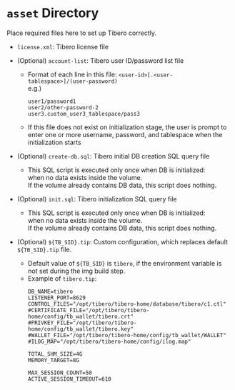 # `asset` Directory
Place required files here to set up Tibero correctly.

- `license.xml`: Tibero license file


- (Optional) `account-list`: Tibero user ID/password list file
  - Format of each line in this file: `<user-id>[.<user-tablespace>]/(user-password)`  
    e.g.)
    ```
    user1/password1
    user2/other-password-2
    user3.custom_user3_tablespace/pass3
    ```
  - If this file does not exist on initialization stage,
    the user is prompt to enter one or more username, password, and tablespace when the initialization starts

- (Optional) `create-db.sql`: Tibero initial DB creation SQL query file
  - This SQL script is executed only once when DB is initialized:  
    when no data exists inside the volume.  
    If the volume already contains DB data, this script does nothing.

- (Optional) `init.sql`: Tibero initialization SQL query file
  - This SQL script is executed only once when DB is initialized:  
    when no data exists inside the volume.  
    If the volume already contains DB data, this script does nothing.

- (Optional) `${TB_SID}.tip`: Custom configuration, which replaces default `${TB_SID}.tip` file.
  - Default value of `${TB_SID}` is `tibero`, if the environment variable is not set during the img build step.
  - Example of `tibero.tip`:
    ```
    DB_NAME=tibero
    LISTENER_PORT=8629
    CONTROL_FILES="/opt/tibero/tibero-home/database/tibero/c1.ctl"
    #CERTIFICATE_FILE="/opt/tibero/tibero-home/config/tb_wallet/tibero.crt"
    #PRIVKEY_FILE="/opt/tibero/tibero-home/config/tb_wallet/tibero.key"
    #WALLET_FILE="/opt/tibero/tibero-home/config/tb_wallet/WALLET"
    #ILOG_MAP="/opt/tibero/tibero-home/config/ilog.map"

    TOTAL_SHM_SIZE=4G
    MEMORY_TARGET=8G

    MAX_SESSION_COUNT=50
    ACTIVE_SESSION_TIMEOUT=610
    ```

